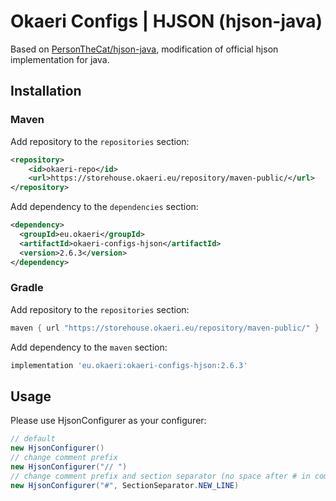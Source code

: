 # Okaeri Configs | HJSON (hjson-java)

Based on [PersonTheCat/hjson-java](https://github.com/PersonTheCat/hjson-java), modification of official hjson implementation for java.

## Installation
### Maven
Add repository to the `repositories` section:
```xml
<repository>
    <id>okaeri-repo</id>
    <url>https://storehouse.okaeri.eu/repository/maven-public/</url>
</repository>
```
Add dependency to the `dependencies` section:
```xml
<dependency>
  <groupId>eu.okaeri</groupId>
  <artifactId>okaeri-configs-hjson</artifactId>
  <version>2.6.3</version>
</dependency>
```
### Gradle
Add repository to the `repositories` section:
```groovy
maven { url "https://storehouse.okaeri.eu/repository/maven-public/" }
```
Add dependency to the `maven` section:
```groovy
implementation 'eu.okaeri:okaeri-configs-hjson:2.6.3'
```

## Usage

Please use HjsonConfigurer as your configurer:
```java
// default
new HjsonConfigurer()
// change comment prefix
new HjsonConfigurer("// ")
// change comment prefix and section separator (no space after # in comments, empty spaces between sections)
new HjsonConfigurer("#", SectionSeparator.NEW_LINE)
```
